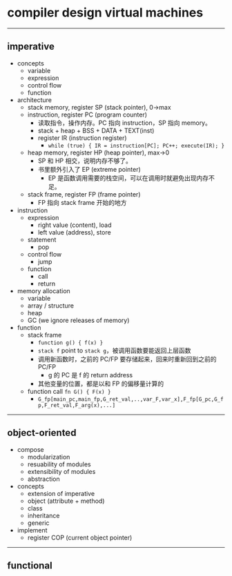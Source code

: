 # compiler design virtual machines

---

## imperative

- concepts
    - variable
    - expression
    - control flow
    - function
- architecture
    - stack memory, register SP (stack pointer), 0->max
    - instruction, register PC (program counter)
        - 读取指令，操作内存。PC 指向 instruction，SP 指向 memory。
        - stack + heap + BSS + DATA + TEXT(inst)
        - register IR (instruction register)
            - `while (true) { IR = instruction[PC]; PC++; execute(IR); }`
    - heap memory, register HP (heap pointer), max->0
        - SP 和 HP 相交，说明内存不够了。
        - 书里额外引入了 EP (extreme pointer)
            - EP 是函数调用需要的栈空间，可以在调用时就避免出现内存不足。
    - stack frame, register FP (frame pointer)
        - FP 指向 stack frame 开始的地方
- instruction
    - expression
        - right value (content), load
        - left value (address), store
    - statement
        - pop
    - control flow
        - jump
    - function
        - call
        - return
- memory allocation
    - variable
    - array / structure
    - heap
    - GC (we ignore releases of memory)
- function
    - stack frame
        - `function g() { f(x) }`
        - `stack f` point to `stack g`，被调用函数要能返回上层函数
        - 调用新函数时，之前的 PC/FP 要存储起来，回来时重新回到之前的 PC/FP
            - g 的 PC 是 f 的 return address
        - 其他变量的位置，都是以和 FP 的偏移量计算的
    - function call `fn G() { F(x) }`
        - `G_fp[main_pc,main_fp,G_ret_val,..,var_F,var_x],F_fp[G_pc,G_fp,F_ret_val,F_arg(x),...]`

---

## object-oriented
- compose
    - modularization
    - resuability of modules
    - extensibility of modules
    - abstraction
- concepts
    - extension of imperative
    - object (attribute + method)
    - class
    - inheritance
    - generic
- implement
    - register COP (current object pointer)

---

## functional

